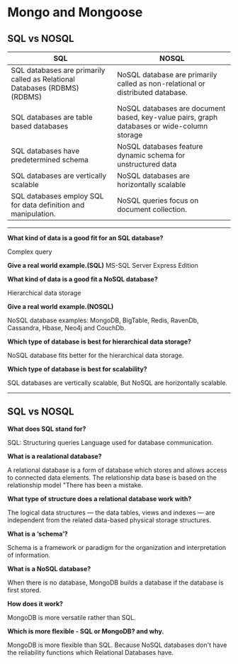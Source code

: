  # Mongo and Mongoose
  
  ## SQL vs NOSQL 

| SQL |      NOSQL                                                                           |
 | -----------| ------------------------------------------------------------------------------------| 
 | SQL databases are primarily called as Relational Databases (RDBMS) (RDBMS)  | NoSQL database are primarily called as non-relational or distributed database.|
 | SQL databases are table based databases   |NoSQL databases are document based, key-value pairs, graph databases or wide-column storage|
 | SQL databases have predetermined schema    | NoSQL databases feature dynamic schema for unstructured data|
 | SQL databases are vertically scalable    | NoSQL databases are horizontally scalable  |
 | SQL databases employ SQL for data definition and manipulation.   | NoSQL queries focus on document collection. |

***

 **What kind of data is a good fit for an SQL database?**

 Complex query


 **Give a real world example.(SQL)**
 MS-SQL Server Express Edition

 **What kind of data is a good fit a NoSQL database?**
 
 Hierarchical data storage

 **Give a real world example.(NOSQL)**
 
 NoSQL database examples: MongoDB, BigTable, Redis, RavenDb, Cassandra, Hbase, Neo4j and CouchDb.

 **Which type of database is best for hierarchical data storage?**

 NoSQL database fits better for the hierarchical data storage.

 **Which type of database is best for scalability?**
 
 SQL databases are vertically scalable, But NoSQL are horizontally scalable.
***

 ## SQL vs NOSQL 

 **What does SQL stand for?**
 
 SQL: Structuring queries Language used for database communication.

 **What is a realational database?**
 
 A relational database is a form of database which stores and allows access to connected data elements. The relationship data base is based on the relationship model "There has been a mistake.

 **What type of structure does a relational database work with?**

 The logical data structures — the data tables, views and indexes — are independent from the related data-based physical storage structures.

 **What is a ‘schema’?**
 
 Schema is a framework or paradigm for the organization and interpretation of information.

 **What is a NoSQL database?**

 When there is no database, MongoDB builds a database if the database is first stored.

 **How does it work?**

 MongoDB is more versatile rather than SQL.

 **Which is more flexible - SQL or MongoDB? and why.**

 MongoDB is more flexible than SQL. Because NoSQL databases don't have the reliability functions which Relational Databases have.